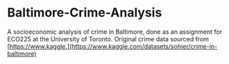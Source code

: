 # Baltimore-Crime-Analysis
A socioeconomic analysis of crime in Baltimore, done as an assignment for ECO225 at the University of Toronto.
Original crime data sourced from [https://www.kaggle.](https://www.kaggle.com/datasets/sohier/crime-in-baltimore)
